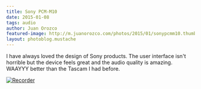 ```yaml
---
title: Sony PCM-M10
date: 2015-01-08
tags: audio
author: Juan Orozco
featured-image: http://m.juanorozco.com/photos/2015/01/sonypcmm10.thumb.jpg
layout: photoblog.mustache
---
```


I have always loved the design of Sony products. The user interface isn't horrible but the device feels great and the audio quality is amazing. WAAYYY better than the Tascam I had before.

<!-- more -->

[![Recorder](http://m.juanorozco.com/photos/2015/01/sonypcmm10.medium.jpg)](http://m.juanorozco.com/photos/2015/01/sonypcmm10.large.jpg)

